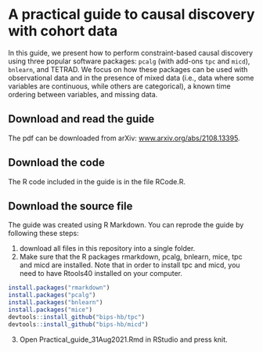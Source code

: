 # A practical guide to causal discovery with cohort data

In this guide, we present how to perform constraint-based causal discovery using three popular software packages: `pcalg` (with add-ons `tpc` and `micd`), `bnlearn`, and TETRAD. We focus on how these packages can be used with observational data and in the presence of mixed data (i.e., data where some variables are continuous, while others are categorical), a known time ordering between variables, and missing data.

## Download and read the guide
The pdf can be downloaded from arXiv: www.arxiv.org/abs/2108.13395.

## Download the code
The R code included in the guide is in the file RCode.R.

## Download the source file
The guide was created using R Markdown. You can reprode the guide by following these steps:
1) download all files in this repository into a single folder.
2) Make sure that the R packages rmarkdown, pcalg, bnlearn, mice, tpc and micd are installed. Note that in order to install tpc and micd, you need to have Rtools40 installed on your computer.
```R
install.packages("rmarkdown")
install.packages("pcalg")
install.packages("bnlearn")
install.packages("mice")
devtools::install_github("bips-hb/tpc")
devtools::install_github("bips-hb/micd")
```
3) Open Practical_guide_31Aug2021.Rmd in RStudio and press knit.
